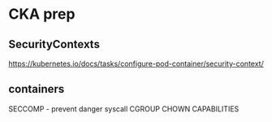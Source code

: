 # CKA prep

## SecurityContexts
 
https://kubernetes.io/docs/tasks/configure-pod-container/security-context/ 


## containers
SECCOMP - prevent danger syscall
CGROUP
CHOWN
CAPABILITIES
